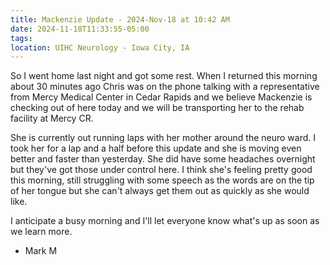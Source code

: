 ```yaml
---
title: Mackenzie Update - 2024-Nov-18 at 10:42 AM
date: 2024-11-18T11:33:55-05:00
tags:
location: UIHC Neurology - Iowa City, IA
---
```


So I went home last night and got some rest.  When I returned this morning about 30 minutes ago Chris was on the phone talking with a representative from Mercy Medical Center in Cedar Rapids and we believe Mackenzie is checking out of here today and we will be transporting her to the rehab facility at Mercy CR.

She is currently out running laps with her mother around the neuro ward.  I took her for a lap and a half before this update and she is moving even better and faster than yesterday. She did have some headaches overnight but they've got those under control here.  I think she's feeling pretty good this morning, still struggling with some speech as the words are on the tip of her tongue but she can't always get them out as quickly as she would like.

I anticipate a busy morning and I'll let everyone know what's up as soon as we learn more.

- Mark M